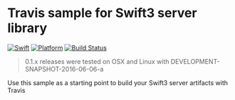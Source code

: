 # Travis sample for Swift3 server library

[![Swift][swift-badge]][swift-url]
[![Platform][platform-badge]][platform-url]
[![Build Status][build-status-badge]][build-status-url]

[swift-badge]: https://img.shields.io/badge/Swift-3.0-orange.svg
[swift-url]: https://swift.org
[platform-badge]: https://img.shields.io/badge/Platforms-OS%20X%20--%20Linux-lightgray.svg
[platform-url]: https://swift.org
[build-status-badge]: https://travis-ci.org/AntonAleksandrov/travis-sample-swift3-server.svg?branch=master
[build-status-url]:https://travis-ci.org/AntonAleksandrov/travis-sample-swift3-server

> 0.1.x releases were tested on OSX and Linux with DEVELOPMENT-SNAPSHOT-2016-06-06-a

Use this sample as a starting point to build your Swift3 server artifacts with Travis

